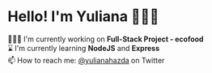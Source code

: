 # Hello! I'm Yuliana 👩🏻‍💻

👩🏼‍💻   I'm currently working on **Full-Stack Project - ecofood**  
⌛️ I'm currently learning **NodeJS** and **Express**  
📫 How to reach me: [@yulianahazda](https://twitter.com/yulianahazda) on Twitter   

